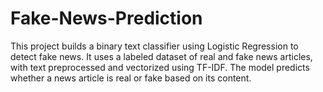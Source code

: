# Fake-News-Prediction
This project builds a binary text classifier using Logistic Regression to detect fake news. It uses a labeled dataset of real and fake news articles, with text preprocessed and vectorized using TF-IDF. The model predicts whether a news article is real or fake based on its content.

